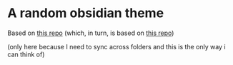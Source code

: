# A random obsidian theme
Based on [this repo](https://github.com/jarodise/Dracula-for-Obsidian.md)
(which, in turn, is based on [this repo](https://github.com/dracula/template))

(only here because I need to sync across folders and this is the only way i can think of)
